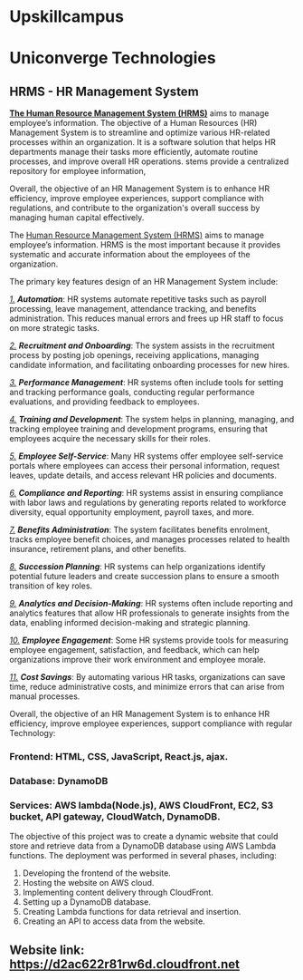 # Upskillcampus
# Uniconverge Technologies

## HRMS - HR Management System

[**The Human Resource Management System (HRMS)**]() aims to manage employee’s information. The objective of a Human Resources (HR) Management System is to streamline and optimize various HR-related processes within an organization. It is a software solution that helps HR departments manage their tasks more efficiently, automate routine processes, and improve overall HR operations. stems provide a centralized repository for employee information, 

Overall, the objective of an HR Management System is to enhance HR efficiency, improve employee experiences, support compliance with regulations, and contribute to the organization's overall success by managing human capital effectively.



The [Human Resource Management System (HRMS)]() aims to manage employee’s information. HRMS is the most important because it provides systematic and accurate information about the employees of the organization. 

The primary key features design of an HR Management System include:

[*1.*]()	***Automation***: HR systems automate repetitive tasks such as payroll processing, leave management, attendance tracking, and benefits administration. This reduces manual errors and frees up HR staff to focus on more strategic tasks.

[*2.*]()	***Recruitment and Onboarding***: The system assists in the recruitment process by posting job openings, receiving applications, managing candidate information, and facilitating onboarding processes for new hires.

[*3.*]()	***Performance Management***: HR systems often include tools for setting and tracking performance goals, conducting regular performance evaluations, and providing feedback to employees.

[*4.*]()	***Training and Development***: The system helps in planning, managing, and tracking employee training and development programs, ensuring that employees acquire the necessary skills for their roles.

[*5.*]()	***Employee Self-Service***: Many HR systems offer employee self-service portals where employees can access their personal information, request leaves, update details, and access relevant HR policies and documents.

[*6.*]()	***Compliance and Reporting***: HR systems assist in ensuring compliance with labor laws and regulations by generating reports related to workforce diversity, equal opportunity employment, payroll taxes, and more.

[*7.*]()	***Benefits Administration***: The system facilitates benefits enrolment, tracks employee benefit choices, and manages processes related to health insurance, retirement plans, and other benefits.

[*8.*]()	***Succession Planning***: HR systems can help organizations identify potential future leaders and create succession plans to ensure a smooth transition of key roles.

[*9.*]()	***Analytics and Decision-Making***: HR systems often include reporting and analytics features that allow HR professionals to generate insights from the data, enabling informed decision-making and strategic planning.

[*10.*]()	***Employee Engagement***: Some HR systems provide tools for measuring employee engagement, satisfaction, and feedback, which can help organizations improve their work environment and employee morale.

[*11.*]()	***Cost Savings***: By automating various HR tasks, organizations can save time, reduce administrative costs, and minimize errors that can arise from manual processes.
    
Overall, the objective of an HR Management System is to enhance HR efficiency, improve employee experiences, support compliance with regular
Technology:

### Frontend: HTML, CSS, JavaScript, React.js, ajax.
### Database: DynamoDB
### Services: AWS lambda(Node.js), AWS CloudFront, EC2, S3 bucket, API gateway, CloudWatch, DynamoDB.


The objective of this project was to create a dynamic website that could store and retrieve data from a DynamoDB database using AWS Lambda functions. The deployment was performed in several phases, including:

1.	Developing the frontend of the website.
2.	Hosting the website on AWS cloud.
3.	Implementing content delivery through CloudFront.
4.	Setting up a DynamoDB database.
5.	Creating Lambda functions for data retrieval and insertion.
6.	Creating an API to access data from the website.
   
## Website link: https://d2ac622r81rw6d.cloudfront.net  


